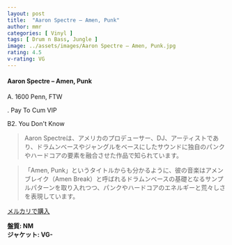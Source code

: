 ```yaml
---
layout: post
title:  "Aaron Spectre – Amen, Punk"
author: mmr
categories: [ Vinyl ]
tags: [ Drum n Bass, Jungle ]
image: ../assets/images/Aaron Spectre – Amen, Punk.jpg
rating: 4.5
v-rating: VG
---
```


#### Aaron Spectre – Amen, Punk

A. 1600 Penn, FTW

. Pay To Cum VIP

B2. You Don't Know

> Aaron Spectreは、アメリカのプロデューサー、DJ、アーティストであり、ドラムンベースやジャングルをベースにしたサウンドに独自のパンクやハードコアの要素を融合させた作品で知られています。

> 「Amen, Punk」というタイトルからも分かるように、彼の音楽はアメンブレイク（Amen Break）と呼ばれるドラムンベースの基礎となるサンプルパターンを取り入れつつ、パンクやハードコアのエネルギーと荒々しさを表現しています。

[メルカリで購入](https://jp.mercari.com/item/m37597646129)

<div class="mt-4 mb-4 d-flex align-items-center">
<strong class="mr-1">盤質: NM</strong>
</div>
<div class="mt-4 mb-4 d-flex align-items-center">
<strong class="mr-1">ジャケット: VG-</strong>
</div>
